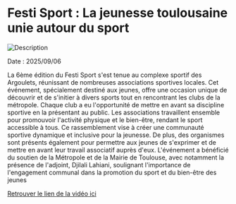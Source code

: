 # Festi Sport : La jeunesse toulousaine unie autour du sport

![Description](images/5.jpeg)

Date : 2025/09/06

La 6ème édition du Festi Sport s'est tenue au complexe sportif des Argoulets, réunissant de nombreuses associations sportives locales. Cet événement, spécialement destiné aux jeunes, offre une occasion unique de découvrir et de s'initier à divers sports tout en rencontrant les clubs de la métropole. Chaque club a eu l'opportunité de mettre en avant sa discipline sportive en la présentant au public.
Les associations travaillent ensemble pour promouvoir l'activité physique et le bien-être, rendant le sport accessible à tous. Ce rassemblement vise à créer une communauté sportive dynamique et inclusive pour la jeunesse. De plus, des organismes sont présents également pour permettre aux jeunes de s'exprimer et de mettre en avant leur travail associatif auprès d'eux. L'événement a bénéficié du soutien de la Métropole et de la Mairie de Toulouse, avec notamment la présence de l'adjoint, Djilali Lahiani, soulignant l'importance de l'engagement communal dans la promotion du sport et du bien-être des jeunes

[Retrouver le lien de la vidéo ici](https://www.youtube.com/watch?v=JWvSbXvSXRY)
